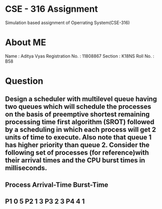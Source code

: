 # CSE - 316 Assignment
Simulation based assignment of Operrating System(CSE-316)
# About ME
Name : Aditya Vyas
Registration No. : 11808867
Section : K18NS
Roll No. : B58
# Question
Design a scheduler with multilevel queue having two queues which will schedule the processes on
the basis of  preemptive shortest remaining processing time first algorithm (SROT) followed by
a scheduling in which each process will get 2 units of time to execute. Also note that queue 1
has higher priority than queue 2.  Consider the following set of processes (for reference)with
their arrival times and the CPU burst times in milliseconds.
-------------------------------------
Process  Arrival-Time   Burst-Time
-------------------------------------
P1             0      	       5
P2             1               3
P3             2               3
P4             4               1
-------------------------------------
